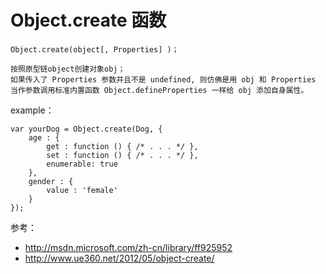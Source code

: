# Object.create 函数


    Object.create(object[, Properties] )；

    按照原型链object创建对象obj；
    如果传入了 Properties 参数并且不是 undefined, 则仿佛是用 obj 和 Properties 当作参数调用标准内置函数 Object.defineProperties 一样给 obj 添加自身属性。


example：

    var yourDog = Object.create(Dog, {  
        age : {  
            get : function () { /* . . . */ },  
            set : function () { /* . . . */ },  
            enumerable: true  
        },  
        gender : {  
            value : 'female'  
        }  
    });


参考：

- http://msdn.microsoft.com/zh-cn/library/ff925952
- http://www.ue360.net/2012/05/object-create/
